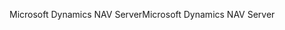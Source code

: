<span data-ttu-id="6627b-101">Microsoft Dynamics NAV Server</span><span class="sxs-lookup"><span data-stu-id="6627b-101">Microsoft Dynamics NAV Server</span></span>